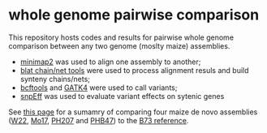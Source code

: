 # whole genome pairwise comparison 

This repository hosts codes and results for pairwise whole genome comparison between any two genome (moslty maize) assemblies. 

- [minimap2](https://github.com/lh3/minimap2) was used to align one assembly to another;
- [blat chain/net tools](http://genomewiki.ucsc.edu/index.php/Whole_genome_alignment_howto) were used to process alignment resuls and build synteny chains/nets;
- [bcftools](https://samtools.github.io/bcftools/) and [GATK4](https://software.broadinstitute.org/gatk/gatk4) were used to call variants;
- [snpEff](http://snpeff.sourceforge.net) was used to evaluate variant effects on sytenic genes

See [this page](/Rmd/wgc.md) for a sumamry of comparing four maize de novo assemblies ([W22](), [Mo17](), [PH207]() and [PHB47]()) to the [B73 reference](https://www.maizegdb.org/assembly).
